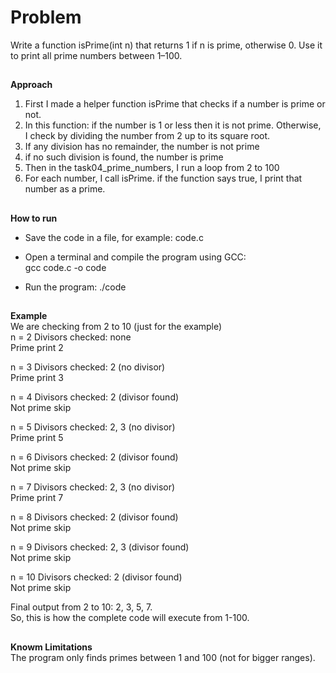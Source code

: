 # Problem
Write a function isPrime(int n) that returns 1 if n is prime, otherwise 0. Use it to print all prime numbers between 1–100.
##
**Approach**
1. First I made a helper function isPrime that checks if a number is prime or not.
2. In this function: if the number is 1 or less then it is not prime. Otherwise, I check by dividing the number from 2 up to its square root.
3. If any division has no remainder, the number is not prime
4. if no such division is found, the number is prime
5. Then in the task04_prime_numbers, I run a loop from 2 to 100
6. For each number, I call isPrime. if the function says true, I print that number as a prime.
##
**How to run**
- Save the code in a file, for example: code.c
  
- Open a terminal and compile the program using GCC:    
  gcc code.c -o code

- Run the program:
    ./code
##
**Example**  
We are checking from 2 to 10 (just for the example)  
n = 2
Divisors checked: none  
Prime  print 2

n = 3
Divisors checked: 2 (no divisor)  
Prime  print 3

n = 4
Divisors checked: 2 (divisor found)  
Not prime  skip

n = 5
Divisors checked: 2, 3 (no divisor)  
Prime  print 5

n = 6
Divisors checked: 2 (divisor found)  
Not prime  skip

n = 7
Divisors checked: 2, 3 (no divisor)    
Prime  print 7

n = 8
Divisors checked: 2 (divisor found)  
Not prime  skip

n = 9
Divisors checked: 2, 3 (divisor found)  
Not prime  skip

n = 10
Divisors checked: 2 (divisor found)  
Not prime  skip

Final output from 2 to 10: 2, 3, 5, 7.  
So, this is how the complete code will execute from 1-100.
##
**Knowm Limitations**  
The program only finds primes between 1 and 100 (not for bigger ranges).